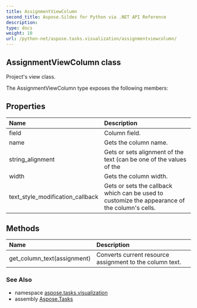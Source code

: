 ```yaml
---
title: AssignmentViewColumn
second_title: Aspose.Sildes for Python via .NET API Reference
description: 
type: docs
weight: 10
url: /python-net/aspose.tasks.visualization/assignmentviewcolumn/
---
```


## AssignmentViewColumn class

Project's view class.

The AssignmentViewColumn type exposes the following members:
## Properties
| Name | Description |
| :- | :- |
|field|Column field.|
|name|Gets the column name.|
|string_alignment|Gets or sets alignment of the text (can be one of the values of the|
|width|Gets the column width.|
|text_style_modification_callback|Gets or sets the callback which can be used to customize the appearance of the column's cells.|
## Methods
| Name | Description |
| :- | :- |
|get_column_text(assignment)|Converts current resource assignment to the column text.|

### See Also

* namespace [aspose.tasks.visualization](../../aspose.tasks.visualization/)
* assembly [Aspose.Tasks](/tasks/python-net/)

